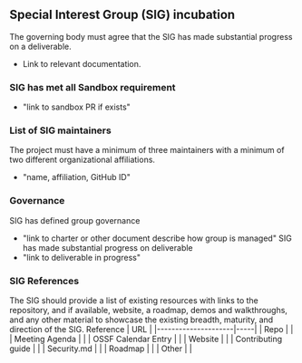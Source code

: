 ## Special Interest Group (SIG) incubation

The governing body must agree that the SIG has made substantial progress on a deliverable.
   * Link to relevant documentation.

### SIG has met all Sandbox requirement
  * "link to sandbox PR if exists"

### List of SIG maintainers
The project must have a minimum of three maintainers with a minimum of two different organizational affiliations.
  * "name, affiliation, GitHub ID"

### Governance
SIG has defined group governance
  * "link to charter or other document describe how group is managed"
SIG has made substantial progress on deliverable
  * "link to deliverable in progress"


### SIG References
The SIG should provide a list of existing resources with links to the repository, and if available, website, a roadmap, demos and walkthroughs, and any other material to showcase the existing breadth, maturity, and direction of the SIG.
 Reference           | URL |
|---------------------|-----|
| Repo                  |     |
| Meeting Agenda        |     |
| OSSF Calendar Entry   |     |
| Website               |     |
| Contributing guide    |     |
| Security.md           |     |
| Roadmap               |     |
| Other                 |     |
